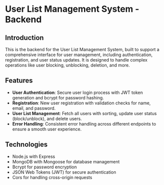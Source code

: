 # User List Management System - Backend

## Introduction
This is the backend for the User List Management System, built to support a comprehensive interface for user management, including authentication, registration, and user status updates. It is designed to handle complex operations like user blocking, unblocking, deletion, and more.

## Features
- **User Authentication**: Secure user login process with JWT token generation and bcrypt for password hashing.
- **Registration**: New user registration with validation checks for name, email, and password.
- **User List Management**: Fetch all users with sorting, update user status (block/unblock), and delete users.
- **Error Handling**: Consistent error handling across different endpoints to ensure a smooth user experience.

## Technologies
- Node.js with Express
- MongoDB with Mongoose for database management
- Bcrypt for password encryption
- JSON Web Tokens (JWT) for secure authentication
- Cors for handling cross-origin requests

